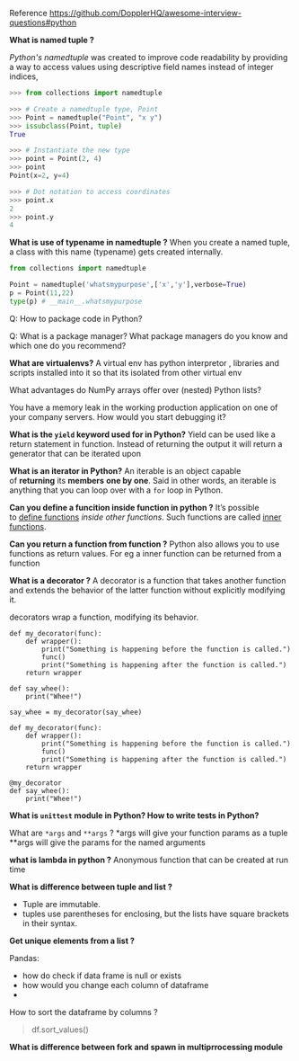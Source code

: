 Reference
https://github.com/DopplerHQ/awesome-interview-questions#python


**What is named tuple ?** 

_Python's namedtuple_ was created to improve code readability by providing a way to access values using descriptive field names instead of integer indices,

```python
>>> from collections import namedtuple

>>> # Create a namedtuple type, Point
>>> Point = namedtuple("Point", "x y")
>>> issubclass(Point, tuple)
True

>>> # Instantiate the new type
>>> point = Point(2, 4)
>>> point
Point(x=2, y=4)

>>> # Dot notation to access coordinates
>>> point.x
2
>>> point.y
4
```
**What is use of typename in namedtuple ?**
When you create a named tuple, a class with this name (typename) gets created internally.

```python
from collections import namedtuple

Point = namedtuple('whatsmypurpose',['x','y'],verbose=True)
p = Point(11,22)
type(p) # __main__.whatsmypurpose
```


Q: How to package code in Python?

Q: What is a package manager? What package managers do you know and which one do you recommend?

**What are virtualenvs?**
A virtual env has python interpretor , libraries and scripts installed into it so that its isolated from other virtual env

What advantages do NumPy arrays offer over (nested) Python lists?

You have a memory leak in the working production application on one of your company servers. How would you start debugging it?

**What is the `yield` keyword used for in Python?**
Yield can be used like a return statement in function. Instead of returning the output it will return a generator that can be iterated upon

**What is an iterator in Python?**
An iterable is an object capable of **returning** its **members** **one by one**. Said in other words, an iterable is anything that you can loop over with a `for` loop in Python.

**Can you define a funcition inside function in python ?**
It’s possible to [define functions](https://realpython.com/defining-your-own-python-function/) _inside other functions_. Such functions are called [inner functions](https://realpython.com/inner-functions-what-are-they-good-for/).

**Can you return a function from function ?**
Python also allows you to use functions as return values. For eg a inner function can be returned from a function


**What is a decorator ?**
A decorator is a function that takes another function and extends the behavior of the latter function without explicitly modifying it.

decorators wrap a function, modifying its behavior.


```
def my_decorator(func):
    def wrapper():
        print("Something is happening before the function is called.")
        func()
        print("Something is happening after the function is called.")
    return wrapper

def say_whee():
    print("Whee!")

say_whee = my_decorator(say_whee)
```


```
def my_decorator(func):
    def wrapper():
        print("Something is happening before the function is called.")
        func()
        print("Something is happening after the function is called.")
    return wrapper

@my_decorator
def say_whee():
    print("Whee!")
```


**What is `unittest` module in Python? How to write tests in Python?**

What are `*args` and `**args` ?
  \*args  will give your function params as a tuple 
\*\*args will give the params for the named arguments


**what is lambda in python ?**
Anonymous function that can be created at run time

**What is difference between tuple and list ?**
- Tuple are immutable. 
- tuples use parentheses for enclosing, but the lists have square brackets in their syntax.

**Get unique elements from a list ?**

Pandas:
- how do check if data frame is null or exists 
- how would you change each column of dataframe
-

How to sort the dataframe by columns ?
> df.sort_values()


**What is difference between fork and spawn in multiprrocessing module**

